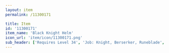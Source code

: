```yaml
---
layout: item
permalink: /11300171

title: Item
id: '11300171'
item_name: 'Black Knight Helm'
icon_url: 'item/icon/11300171.png'
sub_header: ['Requires Level 34', 'Job: Knight, Berserker, Runeblade', 'Gender: All']
---
```

